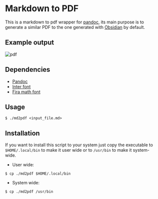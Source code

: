 # Markdown to PDF

This is a markdown to pdf wrapper for [pandoc](https://pandoc.org/), its main
purpose is to generate a similar PDF to the one generated with
[Obsidian](https://obsidian.md/) by default.

## Example output

![pdf](https://user-images.githubusercontent.com/64109770/235328806-cb7bd0aa-0b7e-44d3-b162-aa50a482d3a7.gif)

## Dependencies

- [Pandoc](https://pandoc.org/)
- [Inter font](https://fonts.google.com/specimen/Inter)
- [Fira math font](https://github.com/firamath/firamath)

## Usage

```shell
$ ./md2pdf <input_file.md>
```

## Installation

If you want to install this script to your system just copy the executable to
`$HOME/.local/bin` to make it user wide or to `/usr/bin` to make it system-wide.

- User wide:
```shell
$ cp ./md2pdf $HOME/.local/bin
```

- System wide:
```shell
$ cp ./md2pdf /usr/bin
```

